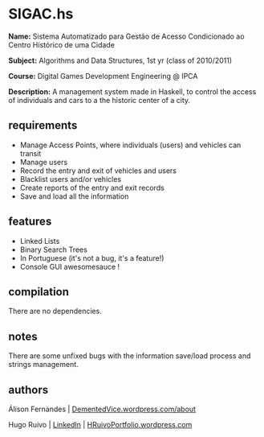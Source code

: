 SIGAC.hs
====
__Name:__ Sistema Automatizado para Gestão de Acesso Condicionado ao Centro Histórico de uma Cidade

__Subject:__ Algorithms and Data Structures, 1st yr (class of 2010/2011)

__Course:__ Digital Games Development Engineering @ IPCA

__Description:__ A management system made in Haskell, to control the access of individuals and cars to a the historic center of a city.

requirements
-----------------
* Manage Access Points, where individuals (users) and vehicles can transit
* Manage users
* Record the entry and exit of vehicles and users
* Blacklist users and/or vehicles
* Create reports of the entry and exit records
* Save and load all the information

features
--------
* Linked Lists
* Binary Search Trees
* In Portuguese (it's not a bug, it's a feature!)
* Console GUI awesomesauce !

compilation
---------------
There are no dependencies. 

notes
-----
There are some unfixed bugs with the information save/load process and strings management.

authors
--------

Álison Fernandes  | [DementedVice.wordpress.com/about](http://dementedvice.wordpress.com/about/)

Hugo Ruivo | [LinkedIn](http://pt.linkedin.com/in/hruivo89) | [HRuivoPortfolio.wordpress.com](http://hruivoportfolio.wordpress.com/)
